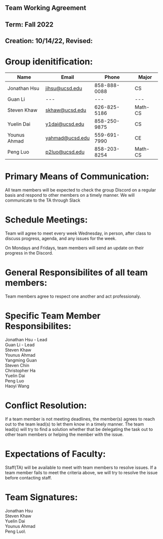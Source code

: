 ## Team Working Agreement
## Term: Fall 2022
## Creation: 10/14/22, Revised: 

# Group idenitification:
| Name | Email | Phone | Major |
|---|---|---|---|
| Jonathan Hsu | jihsu@ucsd.edu | 858-888-0088 | CS |
| Guan Li | --- | --- | --- |
| Steven Khaw | skhaw@ucsd.edu | 626-825-5186 | Math-CS |
| Yuelin Dai | y1dai@ucsd.edu | 858-250-9875 | CS |
| Younus Ahmad | yahmad@ucsd.edu | 559-691-7990 | CE |
| Peng Luo | p2luo@ucsd.edu | 858-203-8254 | Math-CS |

# Primary Means of Communication:

All team members will be expected to check the group Discord on a regular basis and respond to  other members on a timely manner. We will communicate to the TA through Slack

# Schedule Meetings:

Team will agree to meet every week Wednesday, in person, after class to discuss progress, agenda, and any issues for the week. 

On Mondays and Fridays, team members will send an update on their progress in the Discord. 

# General Responsibilites of all team members:

Team members agree to respect one another and act professionaly.

# Specific Team Member Responsibilites:

Jonathan Hsu - Lead\
Guan Li - Lead\
Steven Khaw\
Younus Ahmad\
Yangming Guan\
Steven Chin\
Christopher Ha\
Yuelin Dai\
Peng Luo\
Haoyi Wang

# Conflict Resolution:

If a team member is not meeting deadlines, the member(s) agrees to reach out to the team lead(s) to let them know in a timely manner. The team lead(s) will try to find a solution whether that be delegating the task out to other team members or helping the member with the issue. 

# Expectations of Faculty:

Staff(TA) will be available to meet with team members to resolve issues. If a team member fails to meet the criteria above, we will try to resolve the issue before contacting staff. 

# Team Signatures:

Jonathan Hsu\
Steven Khaw\
Yuelin Dai\
Younus Ahmad\
Peng Luo\

